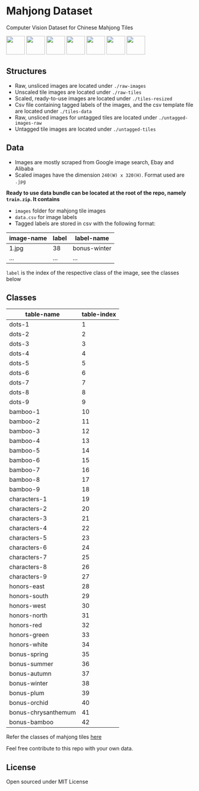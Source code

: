 # Mahjong Dataset
Computer Vision Dataset for Chinese Mahjong Tiles
<p float="left">
  <img src="https://i.imgur.com/vyO4M5C.jpg" width="50" />
  <img src="https://i.imgur.com/ges1OYy.jpg" width="50" />
  <img src="https://i.imgur.com/ZUdhHhM.png" width="50" />
  <img src="https://i.imgur.com/VXZyUFn.png" width="50" />
  <img src="https://i.imgur.com/ey89Qkp.jpg" width="50" />
  <img src="https://i.imgur.com/8xnwIOW.jpg" width="50" /> 
  <img src="https://i.imgur.com/X6z6CHN.jpg" width="50" />
</p>

## Structures
- Raw, unsliced images are located under `./raw-images`
- Unscaled tile images are located under `./raw-tiles`
- Scaled, ready-to-use images are located under `./tiles-resized`
- Csv file containing tagged labels of the images, and the csv template file are located under `./tiles-data`
- Raw, unsliced images for untagged tiles are located under `./untagged-images-raw`
- Untagged tile images are located under `./untagged-tiles`

## Data
- Images are mostly scraped from Google image search, Ebay and Alibaba
- Scaled images have the dimension `240(W) x 320(H)`. Format used are `.jpg`

**Ready to use data bundle can be located at the root of the repo, namely `train.zip`. It contains**
- `images` folder for mahjong tile images
- `data.csv` for image labels
- Tagged labels are stored in csv with the following format:

| image-name | label | label-name |
| ---------- | ----- | ---------- |
|   1.jpg    |  38   | bonus-winter |
| ... | ... | ... |

`label` is the index of the respective class of the image, see the classes below

## Classes
| table-name | table-index |
| --- | --- |
| dots-1 |	1 |
| dots-2 |	2 |
| dots-3 |	3 |
| dots-4 |	4 |
| dots-5 |	5 |
| dots-6 |	6 |
| dots-7 |	7 |
| dots-8 |	8 |
| dots-9 |	9 |
| bamboo-1 |	10 |
| bamboo-2 |	11 |
| bamboo-3 |	12 |
| bamboo-4 |	13 |
| bamboo-5 |	14 |
| bamboo-6 |	15 |
| bamboo-7 |	16 |
| bamboo-8 |	17 |
| bamboo-9 |	18 |
| characters-1 |	19 |
| characters-2 |	20 |
| characters-3 |	21 |
| characters-4 |	22 |
| characters-5 |	23 |
| characters-6 |	24 |
| characters-7 |	25 |
| characters-8 |	26 |
| characters-9 |	27 |
| honors-east |	28 |
| honors-south |	29 |
| honors-west |	30 |
| honors-north |	31 |
| honors-red |	32 |
| honors-green |	33 |
| honors-white |	34 |
| bonus-spring |	35 |
| bonus-summer |	36 |
| bonus-autumn |	37 |
| bonus-winter |	38 |
| bonus-plum |	39 |
| bonus-orchid |	40 |
| bonus-chrysanthemum |	41 |
| bonus-bamboo |	42 |

Refer the classes of mahjong tiles [here](https://en.wikipedia.org/wiki/Mahjong_tiles)

Feel free contribute to this repo with your own data.

## License
Open sourced under MIT License
